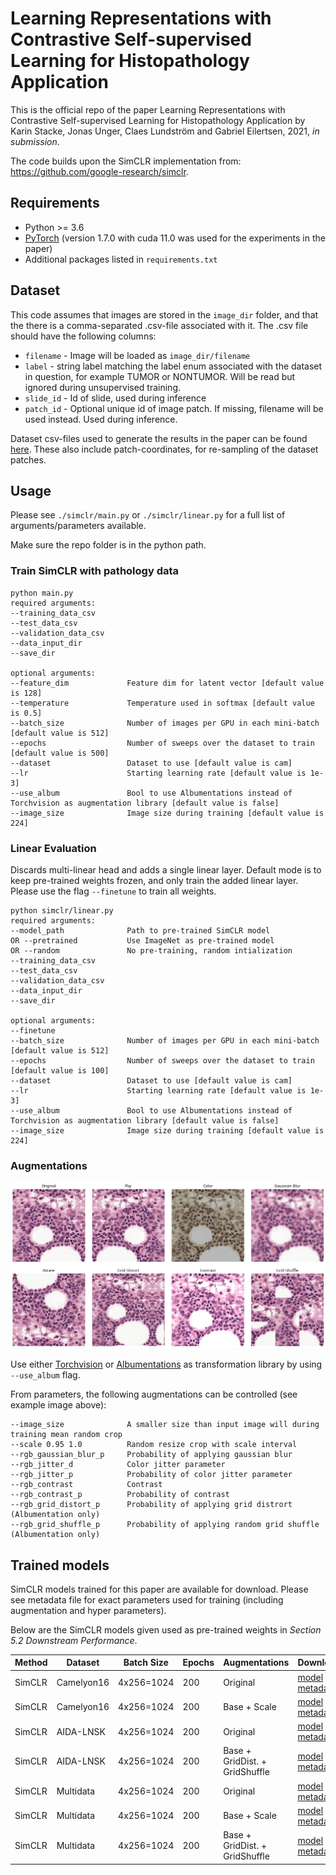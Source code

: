 # Learning Representations with Contrastive Self-supervised Learning for Histopathology Application
This is the official repo of the paper Learning Representations with Contrastive Self-supervised Learning for Histopathology Application by Karin Stacke, Jonas Unger, Claes Lundström and Gabriel Eilertsen, 2021, _in submission_.

The code builds upon the SimCLR implementation from: https://github.com/google-research/simclr.


## Requirements
- Python >= 3.6
- [PyTorch](https://pytorch.org) (version 1.7.0 with cuda 11.0 was used for the experiments in the paper)
- Additional packages listed in `requirements.txt`


## Dataset
This code assumes that images are stored in the `image_dir` folder, and that the there is a comma-separated .csv-file associated with it.
The .csv file should have the following columns:

* `filename` - Image will be loaded as `image_dir/filename`
* `label` - string label matching the label enum associated with the dataset in question, for example TUMOR or NONTUMOR. Will be read but ignored during unsupervised training.
* `slide_id` - Id of slide, used during inference
* `patch_id` - Optional unique id of image patch. If missing, filename will be used instead. Used during inference.

Dataset csv-files used to generate the results in the paper can be found [here](https://computergraphics.on.liu.se/ssl-pathology/datasets/). These also include patch-coordinates, for re-sampling of the dataset patches.

## Usage

Please see `./simclr/main.py` or `./simclr/linear.py` for a full list of arguments/parameters available.

Make sure the repo folder is in the python path. 

### Train SimCLR with pathology data

```
python main.py
required arguments:
--training_data_csv
--test_data_csv
--validation_data_csv
--data_input_dir
--save_dir

optional arguments:
--feature_dim             Feature dim for latent vector [default value is 128]
--temperature             Temperature used in softmax [default value is 0.5]
--batch_size              Number of images per GPU in each mini-batch [default value is 512]
--epochs                  Number of sweeps over the dataset to train [default value is 500]
--dataset                 Dataset to use [default value is cam]
--lr                      Starting learning rate [default value is 1e-3]
--use_album               Bool to use Albumentations instead of Torchvision as augmentation library [default value is false]
--image_size              Image size during training [default value is 224]

```

### Linear Evaluation

Discards multi-linear head and adds a single linear layer. Default mode is to keep pre-trained weights frozen, and only train the added linear layer. Please use the flag `--finetune` to train all weights.

```
python simclr/linear.py
required arguments:
--model_path              Path to pre-trained SimCLR model
OR --pretrained           Use ImageNet as pre-trained model
OR --random               No pre-training, random intialization
--training_data_csv
--test_data_csv
--validation_data_csv
--data_input_dir
--save_dir

optional arguments:
--finetune
--batch_size              Number of images per GPU in each mini-batch [default value is 512]
--epochs                  Number of sweeps over the dataset to train [default value is 100]
--dataset                 Dataset to use [default value is cam]
--lr                      Starting learning rate [default value is 1e-3]
--use_album               Bool to use Albumentations instead of Torchvision as augmentation library [default value is false]
--image_size              Image size during training [default value is 224]
```
### Augmentations

<img src="./images/augmentations.png" alt="drawing" width="600"/>

Use either [Torchvision](https://pytorch.org/vision/stable/transforms.html) or [Albumentations](https://albumentations.ai/) as transformation library by using `--use_album` flag.

From parameters, the following augmentations can be controlled (see example image above):

```
--image_size              A smaller size than input image will during training mean random crop
--scale 0.95 1.0          Random resize crop with scale interval
--rgb_gaussian_blur_p     Probability of applying gaussian blur
--rgb_jitter_d            Color jitter parameter
--rgb_jitter_p            Probability of color jitter parameter
--rgb_contrast            Contrast
--rgb_contrast_p          Probability of contrast
--rgb_grid_distort_p      Probability of applying grid distrort (Albumentation only)
--rgb_grid_shuffle_p      Probability of applying random grid shuffle (Albumentation only)
```



## Trained models

SimCLR models trained for this paper are available for download. Please see metadata file for exact parameters used for training (including augmentation and hyper parameters).

Below are the SimCLR models given used as pre-trained weights in *Section 5.2 Downstream Performance*. 

| Method | Dataset    | Batch Size | Epochs | Augmentations                  | Download         |
| ------ | ---------- | ---------- | ------ | ------------------------------ | ---------------- |
| SimCLR | Camelyon16 | 4x256=1024 | 200    | Original                       | [model](https://computergraphics.on.liu.se/ssl-pathology/5_2_models/20210711_1302_simclr_org_1.2/128_0.5_200_256_200_model_200.pth) \| [metadata](https://computergraphics.on.liu.se/ssl-pathology/5_2_models/20210711_1302_simclr_org_1.2/metadata_train_cleaned.txt) |
| SimCLR | Camelyon16 | 4x256=1024 | 200    | Base + Scale                   | [model](https://computergraphics.on.liu.se/ssl-pathology/5_2_models/20210712_1851_simclr_org_1.2_noblur/128_0.5_200_256_200_model_200.pth) \| [metadata](https://computergraphics.on.liu.se/ssl-pathology/5_2_models/20210712_1851_simclr_org_1.2_noblur/metadata_train_cleaned.txt) |
| SimCLR | AIDA-LNSK  | 4x256=1024 | 200    | Original                       | [model](https://computergraphics.on.liu.se/ssl-pathology/5_2_models/20210915_1110_skin_1.2_org/128_0.5_200_256_200_model_200.pth) \| [metadata](https://computergraphics.on.liu.se/ssl-pathology/5_2_models/20210915_1110_skin_1.2_org/metadata_train_cleaned.txt) |
| SimCLR | AIDA-LNSK  | 4x256=1024 | 200    | Base + GridDist. + GridShuffle | [model](https://computergraphics.on.liu.se/ssl-pathology/5_2_models/20211022_1528_skin_1.2_dist_shuffle/128_0.5_200_256_200_model_200.pth) \| [metadata](https://computergraphics.on.liu.se/ssl-pathology/5_2_models/20211022_1528_skin_1.2_dist_shuffle/metadata_train_cleaned.txt) |
| SimCLR | Multidata  | 4x256=1024 | 200    | Original                       | [model](https://computergraphics.on.liu.se/ssl-pathology/5_2_models/20210714_0910_simclr_multidata_org/128_0.5_200_256_200_model_200.pth) \| [metadata](https://computergraphics.on.liu.se/ssl-pathology/5_2_models/20210714_0910_simclr_multidata_org/metadata_train_cleaned.txt) |
| SimCLR | Multidata  | 4x256=1024 | 200    | Base + Scale                   | [model](https://computergraphics.on.liu.se/ssl-pathology/5_2_models/20210714_0911_simclr_multidata_org_noblur/128_0.5_200_256_200_model_200.pth) \| [metadata](https://computergraphics.on.liu.se/ssl-pathology/5_2_models/20210714_0911_simclr_multidata_org_noblur/metadata_train_cleaned.txt) |
| SimCLR | Multidata  | 4x256=1024 | 200    | Base + GridDist. + GridShuffle | [model](https://computergraphics.on.liu.se/ssl-pathology/5_2_models/20211022_1529_simclr_multidata_dist_shuffle/128_0.5_200_256_200_model_200.pth) \| [metadata](https://computergraphics.on.liu.se/ssl-pathology/5_2_models/20211022_1529_simclr_multidata_dist_shuffle/metadata_train_cleaned.txt) |

### 
